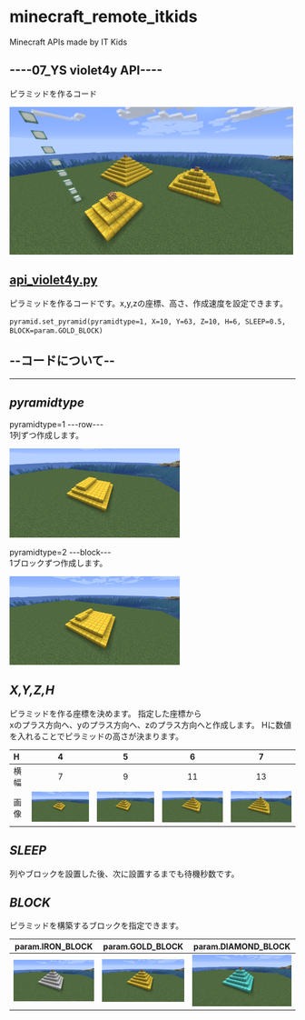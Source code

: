 # minecraft_remote_itkids

Minecraft APIs made by IT Kids

## ----**07_YS violet4y API**----

ピラミッドを作るコード

[<img src="./api.png" width="500">](./api.png)

## [api_violet4y.py](api_violet4y.py)
ピラミッドを作るコードです。x,y,zの座標、高さ、作成速度を設定できます。

```
pyramid.set_pyramid(pyramidtype=1, X=10, Y=63, Z=10, H=6, SLEEP=0.5, BLOCK=param.GOLD_BLOCK)
```

## --**コードについて**--
---

## *pyramidtype*

pyramidtype=1   ---row---  
1列ずつ作成します。

[<img src="./api_row.png" width="300">](./api_row.png)


pyramidtype=2  ---block---  
1ブロックずつ作成します。

[<img src="./api_block.png" width="300">](./api_block.png)

## *X,Y,Z,H*

ピラミッドを作る座標を決めます。
指定した座標から  
xのプラス方向へ、yのプラス方向へ、zのプラス方向へと作成します。
Hに数値を入れることでピラミッドの高さが決まります。

| H | 4 | 5 | 6 | 7 |
|:---|:---:|:---:|:---:|:---:|
|横幅|7|9|11|13|
|画像|[<img src="./pyramid-4height.png" width="300">](./pyramid-4height.png)|[<img src="./pyramid-5height.png" width="300">](./pyramid-5height.png)|[<img src="./pyramid-6height.png" width="300">](./pyramid-6height.png)|[<img src="./pyramid-7height.png" width="300">](./pyramid-7height.png)|

## *SLEEP*

列やブロックを設置した後、次に設置するまでも待機秒数です。

## *BLOCK*

ピラミッドを構築するブロックを指定できます。

|param.IRON_BLOCK|param.GOLD_BLOCK|param.DIAMOND_BLOCK|
|---|---|---|
|[<img src="./pyramid-iron.png" width="300">](./pyramid-iron.png)|[<img src="./pyramid-gold.png" width="300">](./pyramid-gold.png)|[<img src="./pyramid-diamond.png" width="300">](./pyramid-diamond.png)|
